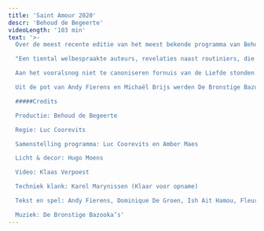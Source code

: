 ```yaml
---
title: 'Saint Amour 2020'
descr: 'Behoud de Begeerte'
videoLength: '103 min'
text: '>-
  Over de meest recente editie van het meest bekende programma van Behoud de Begeerte schreef Het Nieuwsblad:  “De liefde is een huis met vele kamers en de 26ste editie van het valentijnsprogramma Saint Amour verkent ze allemaal”, en zo is het maar net.

  "Een tiental welbespraakte auteurs, revelaties naast routiniers, die broederlijk naast elkaar de liefde bezingen: daarvoor smelt zelfs de grootste cynicus." (De Standaard)  

  Aan het vooralsnog niet te canoniseren fornuis van de Liefde stonden: Andy Fierens, Dominique De Groen, Ish Ait Hamou, Fleur Pierets, Gaea Schoeters, Roderik Six, Jeroen Theunissen en Dimitri Verhulst. Sven Speybrouck speelde maître d’hôtel.

  Uit de pot van Andy Fierens en Michaël Brijs werden De Bronstige Bazooka’s opgelepeld, een koor van kant en kanonnen.

  #####Credits

  Productie: Behoud de Begeerte

  Regie: Luc Coorevits

  Samenstelling programma: Luc Coorevits en Amber Maes

  Licht & decor: Hugo Moens

  Video: Klaas Verpoest

  Techniek klank: Karel Marynissen (Klaar voor opname)

  Tekst en spel: Andy Fierens, Dominique De Groen, Ish Ait Hamou, Fleur Pierets, Gaea Schoeters, Roderik Six, Jeroen Theunissen en Dimitri Verhulst.

  Muziek: De Bronstige Bazooka’s'
---
```

